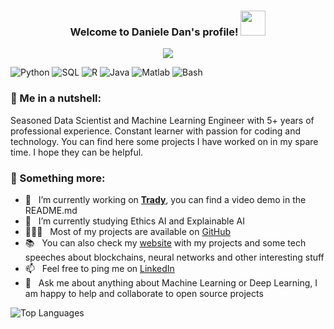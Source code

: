 <h3 align="center">
  Welcome to Daniele Dan's profile!
  <img src="https://media.giphy.com/media/hvRJCLFzcasrR4ia7z/giphy.gif" width="40">
</h3>

<p align="center">
    <a href="https://github.com/DenverCoder1/readme-typing-svg"><img src="https://readme-typing-svg.herokuapp.com?color=%230A05FF&size=25&center=true&vCenter=true&lines=Senior+Data+Scientist;Machine+Learning+Engineer;Always+learning+new+things"></a>
</p>

![Python](https://img.shields.io/badge/Python-Expert-red)
![SQL](https://img.shields.io/badge/SQL-Expert-orange)
![R](https://img.shields.io/badge/R-Intermediate-yellow)
![Java](https://img.shields.io/badge/Java-Intermediate-green)
![Matlab](https://img.shields.io/badge/Matlab-Basic-brown)
![Bash](https://img.shields.io/badge/Bash-Intermediate-blue)

### 🧐 Me in a nutshell:

Seasoned Data Scientist and Machine Learning Engineer with 5+ years of professional experience. Constant learner with passion for coding and technology. You can find here some projects I have worked on in my spare time. I hope they can be helpful.

### 🧐 Something more:

- 🔭 &nbsp; I’m currently working on [**Trady**](https://github.com/danieled3/Autotrading), you can find a video demo in the README.md
- 🌱 &nbsp; I’m currently studying Ethics AI and Explainable AI 
- 👨🏻‍💻 &nbsp; Most of my projects are available on [GitHub](https://github.com/danieled3/danieled3?tab=repositories)
- 📚 &nbsp; You can also check my [website](https://danieled3.github.io/Data_Science_Portfolio/)  with my projects and some tech speeches about blockchains, neural networks and other interesting stuff
- 📫 &nbsp; Feel free to ping me on [LinkedIn](https://www.linkedin.com/in/danieledan)
- 💬 &nbsp; Ask me about anything about Machine Learning or Deep Learning, I am happy to help and collaborate to open source projects


![Top Languages](https://github-readme-stats.vercel.app/api/top-langs/?username=danieled3&layout=compact&theme=react&border=61dafb&hide_border=true)


